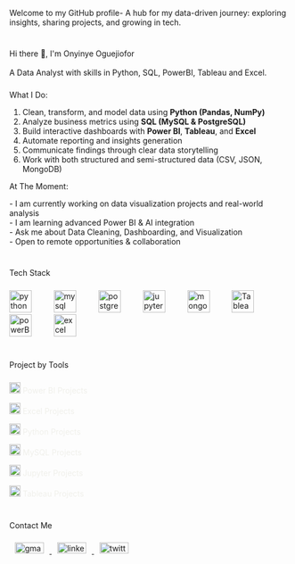 <p align="left">Welcome to my GitHub profile- A hub for my data-driven journey: exploring insights, sharing projects, and growing in tech.</p>

#
###

<p align="left">Hi there 👋, I'm Onyinye Oguejiofor<br><br>A Data Analyst with skills in Python, SQL, PowerBI, Tableau and Excel.</p>

###
What I Do:

1. Clean, transform, and model data using **Python (Pandas, NumPy)**  
2. Analyze business metrics using **SQL (MySQL & PostgreSQL)**  
3. Build interactive dashboards with **Power BI**, **Tableau**, and **Excel**  
4. Automate reporting and insights generation  
5. Communicate findings through clear data storytelling  
6. Work with both structured and semi-structured data (CSV, JSON, MongoDB)

At The Moment:
<p align="left">- I am currently working on data visualization projects and real-world analysis<br>- I am learning advanced Power BI & AI integration<br>- Ask me about Data Cleaning, Dashboarding, and Visualization<br>- Open to remote opportunities & collaboration</p>

###
#
<p align="left">Tech Stack</p>

###

<div align="left">
<img src="https://cdn.jsdelivr.net/gh/devicons/devicon/icons/python/python-original.svg" height="40" alt="python logo" style="padding-right: 10px;" />
<img width="12" style="padding-right: 10px;" />
<img src="https://cdn.jsdelivr.net/gh/devicons/devicon/icons/mysql/mysql-original.svg" height="40" alt="mysql logo" style="padding-right: 10px;" />
<img width="12" style="padding-right: 10px;" />
<img src="https://cdn.jsdelivr.net/gh/devicons/devicon/icons/postgresql/postgresql-original.svg" height="40" alt="postgresql logo" style="padding-right: 10px;" />
<img width="12" style="padding-right: 10px;" />
<img src="https://cdn.jsdelivr.net/gh/devicons/devicon/icons/jupyter/jupyter-original.svg" height="40" alt="jupyter logo" style="padding-right: 10px;" />
<img width="12" style="padding-right: 10px;" />
<img src="https://cdn.jsdelivr.net/gh/devicons/devicon/icons/mongodb/mongodb-original.svg" height="40" alt="mongodb logo" style="padding-right: 10px;" />
<img width="12" style="padding-right: 10px;" />
<img src="https://img.icons8.com/?size=100&id=9Kvi1p1F0tUo&format=png&color=000000" height="40" alt="Tableau logo" style="padding-right: 10px;" />
<img width="12" style="padding-right: 10px;" />
<img src="https://img.icons8.com/?size=100&id=Ny0t2MYrJ70p&format=png&color=000000" height="40" alt="powerBi logo" style="padding-right: 10px;" />
<img width="12" style="padding-right: 10px;" />
<img src="https://img.icons8.com/?size=100&id=13654&format=png&color=000000" height="40" alt="excel logo" style="padding-right: 10px;" />

</div>

###

#

<p align="left">Project by Tools</p>

###

<p>
  <a href="https://github.com/search?q=user:oguejioforO+topic:Powerbi-visuals" style="text-decoration: none;">
    <img src="https://img.icons8.com/?size=100&id=Ny0t2MYrJ70p&format=png&color=000000"" height="20" alt="Power BI logo" />
    <span style="color: #f0f0eb;">Power BI Projects</span>  </a>
</p>

<p>
  <a href="https://github.com/search?q=user:oguejioforO+topic:excel-project" style="text-decoration: none;">
    <img src="https://img.icons8.com/?size=100&id=13654&format=png&color=000000" height="20" alt="Excel logo" />
    <span style="color: #f0f0eb;">Excel Projects</span>
  </a>
</p>

<p>
  <a href="https://github.com/search?q=user:oguejioforO+topic:python-projects" style="text-decoration: none;">
    <img src="https://cdn.jsdelivr.net/gh/devicons/devicon/icons/python/python-original.svg" height="20" alt="Python logo" />
    <span style="color: #f0f0eb;">Python Projects</span>
  </a>
</p>

<p>
  <a href="https://github.com/search?q=user:oguejioforO+topic:mysql-projects" style="text-decoration: none;">
    <img src="https://cdn.jsdelivr.net/gh/devicons/devicon/icons/mysql/mysql-original.svg" height="20" alt="MySQL logo" />
    <span style="color: #f0f0eb;">MySQL Projects</span>
  </a>
</p>

<p>
  <a href="https://github.com/search?q=user:oguejioforO+topic:jupyter-projects" style="text-decoration: none;">
    <img src="https://cdn.jsdelivr.net/gh/devicons/devicon/icons/jupyter/jupyter-original.svg" height="20" alt="Jupyter logo" />
    <span style="color: #f0f0eb;">Jupyter Projects</span>
  </a>
</p>

<p>
  <a href="https://github.com/search?q=user:oguejioforO+topic:tableau-projects" style="text-decoration: none;">
    <img src="https://img.icons8.com/?size=100&id=9Kvi1p1F0tUo&format=png&color=000000" height="20" alt="Tableau logo" />
    <span style="color: #f0f0eb;">Tableau Projects</span>
  </a>
</p>


###
#

<p align="left">Contact Me</p>

###

<div align="left">
<a href="esteenoble@gmail.com" target="_blank">
  <img src="https://raw.githubusercontent.com/maurodesouza/profile-readme-generator/master/src/assets/icons/social/gmail/default.svg" width="52" height="20" alt="gmail logo" style="padding-left: 10px; padding-right: 10px;" />
</a>
<a href="https://www.linkedin.com/in/onyinye-oguejiofor-e/" target="_blank">
  <img src="https://raw.githubusercontent.com/maurodesouza/profile-readme-generator/master/src/assets/icons/social/linkedin/default.svg" width="52" height="20" alt="linkedin logo" style="padding-left: 10px; padding-right: 10px;" />
</a>
<a href="https://x.com/EstherNobilis?t=8UCDcC0KwQ8TEhKasYz9FQ&s=09" target="_blank">
  <img src="https://raw.githubusercontent.com/maurodesouza/profile-readme-generator/master/src/assets/icons/social/twitter/default.svg" width="52" height="20" alt="twitter logo" style="padding-left: 10px; padding-right: 10px;" />
</a>
</div>

###
#
